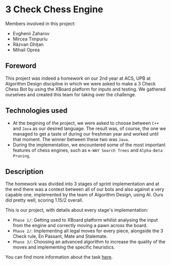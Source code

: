 # 3 Check Chess Engine

Members involved in this project:
  
  - Evghenii Zaharov
  - Mircea Timpuriu
  - Răzvan Ghițan
  - Mihail Oprea

## Foreword
This project was indeed a homework on our 2nd year at ACS, UPB at Algorithm Design discipline in which we were asked to make a 3 Check Chess Bot by using the XBoard platform for inputs and testing. We gathered ourselves and created this team for taking over the challenge.

## Technologies used
  - At the begining of the project, we were asked to choose between `C++` and `Java` as our desired language. The result was, of course, the one we managed to get a taste of during our freshman year and worked until that moment. The winner between these two was `Java`.
  - During the implementation, we encountered some of the most important features of chess engines, such as `m-WAY Search Trees` and `Alpha-Beta Pruning`.

## Description
The homework was divided into 3 stages of sprint implementation and at the end there was a contest between all of our bots and also against a very capable one, implemented by the team of Algorithm Design, using AI. Ours did pretty well, scoring 1.15/2 overall.

This is our project, with details about every stage's implementation:
  - `Phase 1/`: Getting used to XBoard platform whilist analysing the input from the engine and correctly moving a pawn across the board.
  - `Phase 2/`: Implementing all legal moves for every piece, alongside the 3 Check rule, En Passant, Mate and Stalemate.
  - `Phase 3/`: Choosing an advanced algorithm to increase the quality of the moves and implementing the specific heuristics.

You can find more information about the task [here](https://ocw.cs.pub.ro/courses/pa/regulament-proiect-2021).

